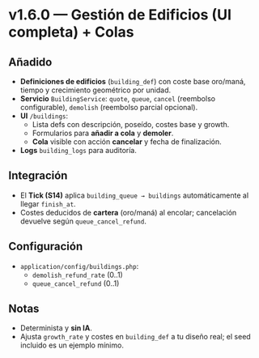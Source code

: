 # v1.6.0 — Gestión de Edificios (UI completa) + Colas

## Añadido
- **Definiciones de edificios** (`building_def`) con coste base oro/maná, tiempo y crecimiento geométrico por unidad.
- **Servicio** `BuildingService`: `quote`, `queue`, `cancel` (reembolso configurable), `demolish` (reembolso parcial opcional).
- **UI** `/buildings`:
  - Lista defs con descripción, poseído, costes base y growth.
  - Formularios para **añadir a cola** y **demoler**.
  - **Cola** visible con acción **cancelar** y fecha de finalización.
- **Logs** `building_logs` para auditoría.

## Integración
- El **Tick (S14)** aplica `building_queue → buildings` automáticamente al llegar `finish_at`.
- Costes deducidos de **cartera** (oro/maná) al encolar; cancelación devuelve según `queue_cancel_refund`.

## Configuración
- `application/config/buildings.php`:
  - `demolish_refund_rate` (0..1)
  - `queue_cancel_refund` (0..1)

## Notas
- Determinista y **sin IA**.
- Ajusta `growth_rate` y costes en `building_def` a tu diseño real; el seed incluido es un ejemplo mínimo.
